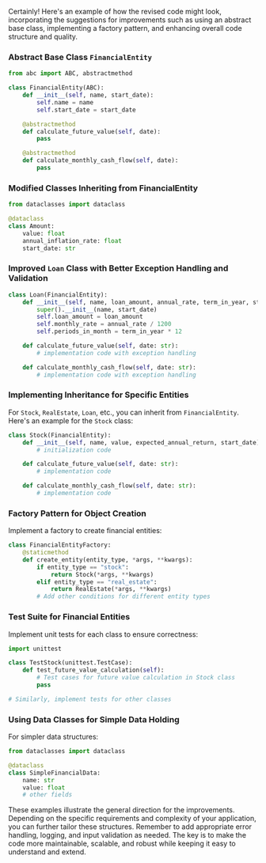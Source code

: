 Certainly! Here's an example of how the revised code might look, incorporating the suggestions for improvements such as using an abstract base class, implementing a factory pattern, and enhancing overall code structure and quality.

### Abstract Base Class `FinancialEntity`
```python
from abc import ABC, abstractmethod

class FinancialEntity(ABC):
    def __init__(self, name, start_date):
        self.name = name
        self.start_date = start_date

    @abstractmethod
    def calculate_future_value(self, date):
        pass

    @abstractmethod
    def calculate_monthly_cash_flow(self, date):
        pass
```

### Modified Classes Inheriting from FinancialEntity

```python
from dataclasses import dataclass

@dataclass
class Amount:
    value: float
    annual_inflation_rate: float
    start_date: str
```

### Improved `Loan` Class with Better Exception Handling and Validation
```python
class Loan(FinancialEntity):
    def __init__(self, name, loan_amount, annual_rate, term_in_year, start_date):
        super().__init__(name, start_date)
        self.loan_amount = loan_amount
        self.monthly_rate = annual_rate / 1200
        self.periods_in_month = term_in_year * 12

    def calculate_future_value(self, date: str):
        # implementation code with exception handling

    def calculate_monthly_cash_flow(self, date: str):
        # implementation code with exception handling
```

### Implementing Inheritance for Specific Entities
For `Stock`, `RealEstate`, `Loan`, etc., you can inherit from `FinancialEntity`. Here's an example for the `Stock` class:

```python
class Stock(FinancialEntity):
    def __init__(self, name, value, expected_annual_return, start_date):
        # initialization code

    def calculate_future_value(self, date: str):
        # implementation code

    def calculate_monthly_cash_flow(self, date: str):
        # implementation code
```

### Factory Pattern for Object Creation
Implement a factory to create financial entities:

```python
class FinancialEntityFactory:
    @staticmethod
    def create_entity(entity_type, *args, **kwargs):
        if entity_type == "stock":
            return Stock(*args, **kwargs)
        elif entity_type == "real_estate":
            return RealEstate(*args, **kwargs)
        # Add other conditions for different entity types
```

### Test Suite for Financial Entities
Implement unit tests for each class to ensure correctness:

```python
import unittest

class TestStock(unittest.TestCase):
    def test_future_value_calculation(self):
        # Test cases for future value calculation in Stock class
        pass

# Similarly, implement tests for other classes
```

### Using Data Classes for Simple Data Holding
For simpler data structures:

```python
from dataclasses import dataclass

@dataclass
class SimpleFinancialData:
    name: str
    value: float
    # other fields
```

These examples illustrate the general direction for the improvements. Depending on the specific requirements and complexity of your application, you can further tailor these structures. Remember to add appropriate error handling, logging, and input validation as needed. The key is to make the code more maintainable, scalable, and robust while keeping it easy to understand and extend.